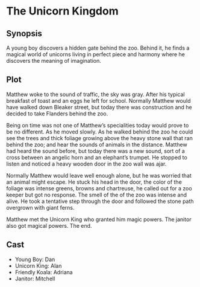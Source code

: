 # The Unicorn Kingdom

## Synopsis

A young boy discovers a hidden gate behind the zoo.
Behind it, he finds a magical world of unicorns living in perfect piece and harmony where he discovers the meaning of imagination.

## Plot

Matthew woke to the sound of traffic, the sky was gray.
After his typical breakfast of toast and an eggs he left for school.
Normally Matthew would have walked down Bleaker street, but today there was construction and he decided to take Flanders behind the zoo.

Being on time was not one of Matthew’s specialities today would prove to be no different.
As he moved slowly.
As he walked behind the zoo he could see the trees and thick foliage growing above the heavy stone wall that ran behind the zoo; and hear the sounds of animals in the distance.
Matthew had heard the sound before, but today there was a new sound, sort of a cross between an angelic horn and an elephant’s trumpet.
He stopped to listen and noticed a heavy wooden door in the zoo wall was ajar.

Normally Matthew would leave well enough alone, but he was worried that an animal might escape.
He stuck his head in the door, the color of the foliage was intense greens, browns and chartreuse, he called out for a zoo keeper but got no response.
The smell of the of the zoo was intense and alive.
He took a tentative step through the door and followed the stone path overgrown with giant ferns.

Matthew met the Unicorn King who granted him magic powers.
The janitor also got magical powers.
The end.

## Cast

* Young Boy: Dan
* Unicorn King: Alan
* Friendly Koala: Adriana
* Janitor: Mitchell
